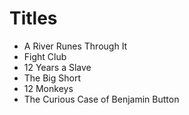# Titles

- A River Runes Through It
- Fight Club
- 12 Years a Slave
- The Big Short
- 12 Monkeys
- The Curious Case of Benjamin Button
